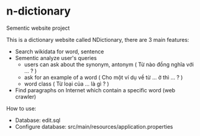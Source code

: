 # n-dictionary
Sementic website project 

This is a dictionary website called NDictionary, there are 3 main features:
+ Search wikidata for word, sentence
+ Sementic analyze user's queries 
  - users can ask about the synonym, antonym ( Từ nào đồng nghĩa với ... ? )
  - ask for an example of a word ( Cho một ví dụ về từ ... ở thì ... ? )
  - word class ( Từ loại của ... là gì ? )
+ Find paragraphs on Internet which contain a specific word (web crawler)

How to use:
+ Database: edit.sql
+ Configure database: src/main/resources/application.properties
